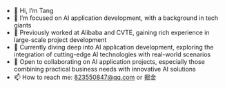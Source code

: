 - 👋 Hi, I’m Tang
- 👀 I’m focused on AI application development, with a background in tech giants
- 🏢 Previously worked at Alibaba and CVTE, gaining rich experience in large-scale project development
- 🌱 Currently diving deep into AI application development, exploring the integration of cutting-edge AI technologies with real-world scenarios
- 💞️ Open to collaborating on AI application projects, especially those combining practical business needs with innovative AI solutions
- 📫 How to reach me: 823550847@qq.com or 掘金

<!---
zixingtangmouren/zixingtangmouren is a ✨ special ✨ repository because its `README.md` (this file) appears on your GitHub profile.
You can click the Preview link to take a look at your changes.
--->
